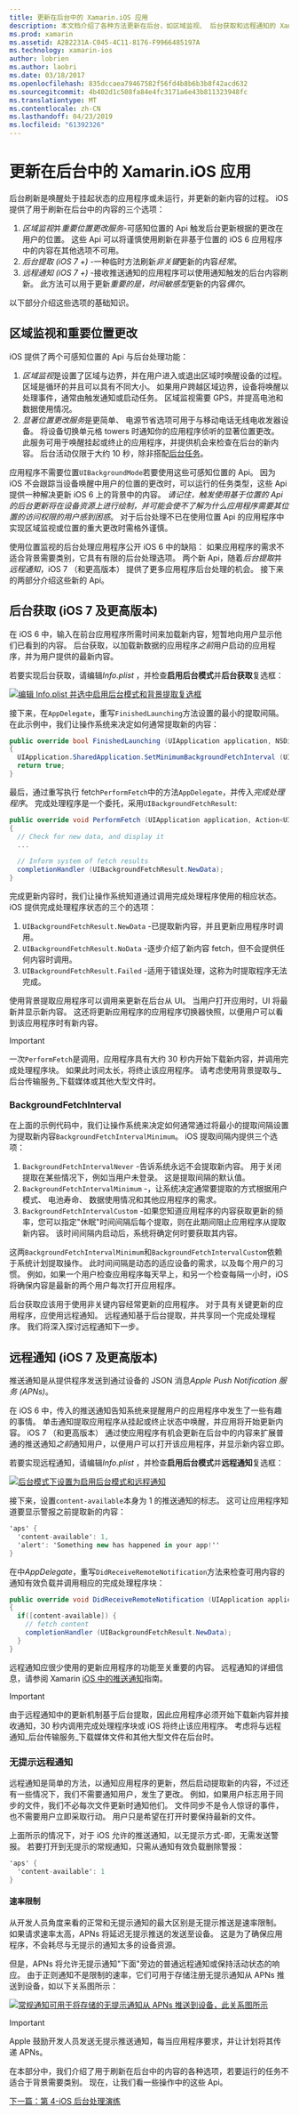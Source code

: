 ```yaml
---
title: 更新在后台中的 Xamarin.iOS 应用
description: 本文档介绍了各种方法更新在后台，如区域监视、 后台获取和远程通知的 Xamarin.iOS 应用。
ms.prod: xamarin
ms.assetid: A2B2231A-C045-4C11-8176-F9966485197A
ms.technology: xamarin-ios
author: lobrien
ms.author: laobri
ms.date: 03/18/2017
ms.openlocfilehash: 835dccaea79467582f56fd4b8b6b3b8f42acd632
ms.sourcegitcommit: 4b402d1c508fa84e4fc3171a6e43b811323948fc
ms.translationtype: MT
ms.contentlocale: zh-CN
ms.lasthandoff: 04/23/2019
ms.locfileid: "61392326"
---
```

# <a name="updating-a-xamarinios-app-in-the-background"></a>更新在后台中的 Xamarin.iOS 应用

后台刷新是唤醒处于挂起状态的应用程序或未运行，并更新的新内容的过程。 iOS 提供了用于刷新在后台中的内容的三个选项：

1.  *区域监视*并*重要位置更改服务*-可感知位置的 Api 触发后台更新根据的更改在用户的位置。 这些 Api 可以将谨慎使用刷新在非基于位置的 iOS 6 应用程序中的内容在其他选项不可用。
1.  *后台提取 (iOS 7 +)* -一种临时方法刷新*非关键*更新的内容*经常*。
1.  *远程通知 (iOS 7 +)* -接收推送通知的应用程序可以使用通知触发的后台内容刷新。 此方法可以用于更新*重要的是，时间敏感型*更新的内容*偶尔*。


以下部分介绍这些选项的基础知识。

## <a name="region-monitoring-and-significant-location-changes"></a>区域监视和重要位置更改

iOS 提供了两个可感知位置的 Api 与后台处理功能：

1.  *区域监视*是设置了区域与边界，并在用户进入或退出区域时唤醒设备的过程。 区域是循环的并且可以具有不同大小。 如果用户跨越区域边界，设备将唤醒以处理事件，通常由触发通知或启动任务。 区域监视需要 GPS，并提高电池和数据使用情况。
1.  *显著位置更改服务*是更简单、 电源节省选项可用于与移动电话无线电收发器设备。 将设备切换单元格 towers 时通知你的应用程序侦听的显著位置更改。 此服务可用于唤醒挂起或终止的应用程序，并提供机会来检查在后台的新内容。 后台活动仅限于大约 10 秒，除非搭配[后台任务](~/ios/app-fundamentals/backgrounding/ios-backgrounding-techniques/ios-backgrounding-with-tasks.md)。


应用程序不需要位置`UIBackgroundMode`若要使用这些可感知位置的 Api。 因为 iOS 不会跟踪当设备唤醒中用户的位置的更改时，可以运行的任务类型，这些 Api 提供一种解决更新 iOS 6 上的背景中的内容。 *请记住，触发使用基于位置的 Api 的后台更新将在设备资源上进行绘制，并可能会使不了解为什么应用程序需要其位置的访问权限的用户感到困惑*。 对于后台处理不已在使用位置 Api 的应用程序中实现区域监视或位置的重大更改时需格外谨慎。

使用位置监视的后台处理应用程序公开 iOS 6 中的缺陷： 如果应用程序的需求不适合背景需要类别，它具有有限的后台处理选项。 两个新 Api，随着*后台提取*并*远程通知*，iOS 7 （和更高版本） 提供了更多应用程序后台处理的机会。 接下来的两部分介绍这些新的 Api。

<a name="background_fetch" />

## <a name="background-fetch-ios-7-and-greater"></a>后台获取 (iOS 7 及更高版本)

在 iOS 6 中，输入在前台应用程序所需时间来加载新内容，短暂地向用户显示他们已看到的内容。 后台获取，以加载新数据的应用程序*之前*用户启动的应用程序，并为用户提供的最新内容。

若要实现后台获取，请编辑*Info.plist* ，并检查**启用后台模式**并**后台获取**复选框：

 [![](updating-an-application-in-the-background-images/fetch.png "编辑 Info.plist 并选中启用后台模式和背景提取复选框")](updating-an-application-in-the-background-images/fetch.png#lightbox)

接下来，在`AppDelegate`，重写`FinishedLaunching`方法设置的最小的提取间隔。 在此示例中，我们让操作系统来决定如何通常提取新的内容：

```csharp
public override bool FinishedLaunching (UIApplication application, NSDictionary launchOptions)
{
  UIApplication.SharedApplication.SetMinimumBackgroundFetchInterval (UIApplication.BackgroundFetchIntervalMinimum);
  return true;
}
```

最后，通过重写执行 fetch`PerformFetch`中的方法`AppDelegate`，并传入*完成处理程序*。 完成处理程序是一个委托，采用`UIBackgroundFetchResult`:

```csharp
public override void PerformFetch (UIApplication application, Action<UIBackgroundFetchResult> completionHandler)
{
  // Check for new data, and display it
  ...
  
  // Inform system of fetch results
  completionHandler (UIBackgroundFetchResult.NewData);
}
```

完成更新内容时，我们让操作系统知道通过调用完成处理程序使用的相应状态。 iOS 提供完成处理程序状态的三个的选项：

1.  `UIBackgroundFetchResult.NewData` -已提取新内容，并且更新应用程序时调用。
1.  `UIBackgroundFetchResult.NoData` -逐步介绍了新内容 fetch，但不会提供任何内容时调用。
1.  `UIBackgroundFetchResult.Failed` -适用于错误处理，这称为时提取程序无法完成。


使用背景提取应用程序可以调用来更新在后台从 UI。 当用户打开应用时，UI 将最新并显示新内容。 这还将更新应用程序的应用程序切换器快照，以便用户可以看到该应用程序时有新内容。

> [!IMPORTANT]
> 一次`PerformFetch`是调用，应用程序具有大约 30 秒内开始下载新内容，并调用完成处理程序块。 如果此时间太长，将终止该应用程序。 请考虑使用背景提取与_后台传输服务_下载媒体或其他大型文件时。


### <a name="backgroundfetchinterval"></a>BackgroundFetchInterval

在上面的示例代码中，我们让操作系统来决定如何通常通过将最小的提取间隔设置为提取新内容`BackgroundFetchIntervalMinimum`。 iOS 提取间隔内提供三个选项：

1.  `BackgroundFetchIntervalNever` -告诉系统永远不会提取新内容。 用于关闭提取在某些情况下，例如当用户未登录。 这是提取间隔的默认值。 
1.  `BackgroundFetchIntervalMinimum` -，让系统决定通常要提取的方式根据用户模式、 电池寿命、 数据使用情况和其他应用程序的需求。
1.  `BackgroundFetchIntervalCustom` -如果您知道应用程序的内容获取更新的频率，您可以指定"休眠"时间间隔后每个提取，则在此期间阻止应用程序从提取新内容。 该时间间隔内启动后，系统将确定何时要获取其内容。


这两`BackgroundFetchIntervalMinimum`和`BackgroundFetchIntervalCustom`依赖于系统计划提取操作。 此时间间隔是动态的适应设备的需求，以及每个用户的习惯。 例如，如果一个用户检查应用程序每天早上，和另一个检查每隔一小时，iOS 将确保内容是最新的两个用户每次打开应用程序。

后台获取应该用于使用非关键内容经常更新的应用程序。 对于具有关键更新的应用程序，应使用远程通知。 远程通知基于后台提取，并共享同一个完成处理程序。 我们将深入探讨远程通知下一步。

 <a name="remote_notifications" />


## <a name="remote-notifications-ios-7-and-greater"></a>远程通知 (iOS 7 及更高版本)

推送通知是从提供程序发送到通过设备的 JSON 消息*Apple Push Notification 服务 (APNs)*。

在 iOS 6 中，传入的推送通知告知系统来提醒用户的应用程序中发生了一些有趣的事情。 单击通知提取应用程序从挂起或终止状态中唤醒，并应用将开始更新内容。 iOS 7 （和更高版本） 通过使应用程序有机会更新在后台中的内容来扩展普通的推送通知*之前*通知用户，以便用户可以打开该应用程序，并显示新内容立即。

若要实现远程通知，请编辑*Info.plist* ，并检查**启用后台模式**并**远程通知**复选框：

 [![](updating-an-application-in-the-background-images/remote.png "后台模式下设置为启用后台模式和远程通知")](updating-an-application-in-the-background-images/remote.png#lightbox)

接下来，设置`content-available`本身为 1 的推送通知的标志。 这可让应用程序知道要显示警报之前提取新的内容：

```csharp
'aps' {
  'content-available': 1,
  'alert': 'Something new has happened in your app!''
}
```

在中*AppDelegate*，重写`DidReceiveRemoteNotification`方法来检查可用内容的通知有效负载并调用相应的完成处理程序块：

```csharp
public override void DidReceiveRemoteNotification (UIApplication application, NSDictionary userInfo, Action<UIBackgroundFetchResult> completionHandler)
{
  if([content-available]) {
    // fetch content
    completionHandler (UIBackgroundFetchResult.NewData);
  }
}
```

远程通知应很少使用的更新应用程序的功能至关重要的内容。 远程通知的详细信息，请参阅 Xamarin [iOS 中的推送通知](~/ios/platform/user-notifications/deprecated/remote-notifications-in-ios.md)指南。

> [!IMPORTANT]
> 由于远程通知中的更新机制基于后台提取，因此应用程序必须开始下载新内容并接收通知，30 秒内调用完成处理程序块或 iOS 将终止该应用程序。 考虑将与远程通知_后台传输服务_下载媒体文件和其他大型文件在后台时。


### <a name="silent-remote-notifications"></a>无提示远程通知

远程通知是简单的方法，以通知应用程序的更新，然后启动提取新的内容，不过还有一些情况下，我们不需要通知用户，发生了更改。 例如，如果用户标志用于同步的文件，我们不必每次文件更新时通知他们。 文件同步不是令人惊讶的事件，也不需要用户立即采取行动。 用户只是希望在打开时要保持最新的文件。

上面所示的情况下，对于 iOS 允许的推送通知，以无提示方式-即，无需发送警报。 若要打开到无提示的常规通知，只需从通知有效负载删除警报：

```csharp
'aps' {
  'content-available': 1
}
```

#### <a name="rate-limits"></a>速率限制

从开发人员角度来看的正常和无提示通知的最大区别是无提示推送是速率限制。 如果请求速率太高，APNs 将延迟无提示推送的发送至设备。 这是为了确保应用程序，不会耗尽与无提示的通知太多的设备资源。

但是，APNs 将允许无提示通知"下面"旁边的普通远程通知或保持活动状态的响应。 由于正则通知不是限制的速率，它们可用于存储注册无提示通知从 APNs 推送到设备，如以下关系图所示：

 [![](updating-an-application-in-the-background-images/silent.png "常规通知可用于将存储的无提示通知从 APNs 推送到设备，此关系图所示")](updating-an-application-in-the-background-images/silent.png#lightbox)

> [!IMPORTANT]
> Apple 鼓励开发人员发送无提示推送通知，每当应用程序要求，并让计划将其传递 APNs。


在本部分中，我们介绍了用于刷新在后台中的内容的各种选项，若要运行的任务不适合于背景需要类别。 现在，让我们看一些操作中的这些 Api。

 [下一篇：第 4-iOS 后台处理演练](~/ios/app-fundamentals/backgrounding/ios-backgrounding-walkthroughs/index.md)
